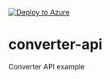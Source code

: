 [![Deploy to Azure](http://azuredeploy.net/deploybutton.png)](https://azuredeploy.net/)

# converter-api
Converter API example
